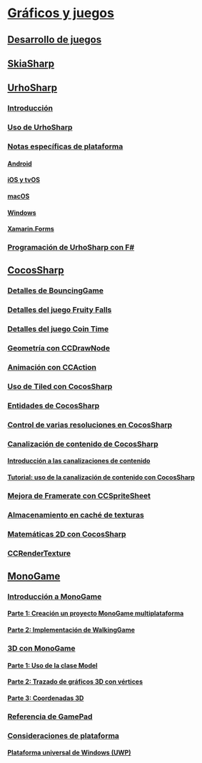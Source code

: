 # [Gráficos y juegos](index.yml)
## [Desarrollo de juegos](game-development/index.md)

## [SkiaSharp](~/xamarin-forms/user-interface/graphics/skiasharp/index.md)

## [UrhoSharp](urhosharp/index.md)
### [Introducción](urhosharp/introduction.md)
### [Uso de UrhoSharp](urhosharp/using.md)
### [Notas específicas de plataforma](urhosharp/platform/index.md)
#### [Android](urhosharp/platform/android.md)
#### [iOS y tvOS](urhosharp/platform/ios.md)
#### [macOS](urhosharp/platform/mac.md)
#### [Windows](urhosharp/platform/windows.md)
#### [Xamarin.Forms](urhosharp/platform/xamarin-forms.md)
### [Programación de UrhoSharp con F#](urhosharp/fsharp.md)
## [CocosSharp](cocossharp/index.md)
### [Detalles de BouncingGame](cocossharp/bouncing-game.md)
### [Detalles del juego Fruity Falls](cocossharp/fruity-falls.md)
### [Detalles del juego Coin Time](cocossharp/cointime.md)
### [Geometría con CCDrawNode](cocossharp/ccdrawnode.md)
### [Animación con CCAction](cocossharp/ccaction.md)
### [Uso de Tiled con CocosSharp](cocossharp/tiled.md)
### [Entidades de CocosSharp](cocossharp/entities.md)
### [Control de varias resoluciones en CocosSharp](cocossharp/resolutions.md)
### [Canalización de contenido de CocosSharp](cocossharp/content-pipeline/index.md)
#### [Introducción a las canalizaciones de contenido](cocossharp/content-pipeline/introduction.md)
#### [Tutorial: uso de la canalización de contenido con CocosSharp](cocossharp/content-pipeline/walkthrough.md)
### [Mejora de Framerate con CCSpriteSheet](cocossharp/ccspritesheet.md)
### [Almacenamiento en caché de texturas](cocossharp/texture-cache.md)
### [Matemáticas 2D con CocosSharp](cocossharp/math.md)
### [CCRenderTexture](cocossharp/ccrendertexture.md)
## [MonoGame](monogame/index.md)
### [Introducción a MonoGame](monogame/introduction/index.md)
#### [Parte 1: Creación un proyecto MonoGame multiplataforma](monogame/introduction/part1.md)
#### [Parte 2: Implementación de WalkingGame](monogame/introduction/part2.md)
### [3D con MonoGame](monogame/3d/index.md)
#### [Parte 1: Uso de la clase Model](monogame/3d/part1.md)
#### [Parte 2: Trazado de gráficos 3D con vértices](monogame/3d/part2.md)
#### [Parte 3: Coordenadas 3D](monogame/3d/part3.md)
### [Referencia de GamePad](monogame/input.md)
### [Consideraciones de plataforma](monogame/platforms/index.md)
#### [Plataforma universal de Windows (UWP)](monogame/platforms/uwp.md)
